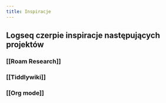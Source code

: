```yaml
---
title: Inspiracje
---
```


## Logseq czerpie inspiracje następujących projektów
### [[Roam Research]]
### [[Tiddlywiki]]
### [[Org mode]]